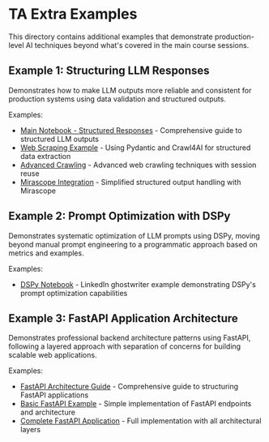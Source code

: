 # TA Extra Examples

This directory contains additional examples that demonstrate production-level AI techniques beyond what's covered in the main course sessions.

## Example 1: Structuring LLM Responses

Demonstrates how to make LLM outputs more reliable and consistent for production systems using data validation and structured outputs.

Examples:
- [Main Notebook - Structured Responses](./example%201%20-%20structuring%20responses/example_1-structuring_responses.ipynb) - Comprehensive guide to structured LLM outputs
- [Web Scraping Example](./example%201%20-%20structuring%20responses/example_1.1-webscraping.py) - Using Pydantic and Crawl4AI for structured data extraction
- [Advanced Crawling](./example%201%20-%20structuring%20responses/example_1.2-crawling.py) - Advanced web crawling techniques with session reuse
- [Mirascope Integration](./example%201%20-%20structuring%20responses/example_1.3-mirascope.py) - Simplified structured output handling with Mirascope

## Example 2: Prompt Optimization with DSPy

Demonstrates systematic optimization of LLM prompts using DSPy, moving beyond manual prompt engineering to a programmatic approach based on metrics and examples.

Examples:
- [DSPy Notebook](./example%202%20-%20prompt%20optimization/example_2-DSPy.ipynb) - LinkedIn ghostwriter example demonstrating DSPy's prompt optimization capabilities

## Example 3: FastAPI Application Architecture

Demonstrates professional backend architecture patterns using FastAPI, following a layered approach with separation of concerns for building scalable web applications.

Examples:
- [FastAPI Architecture Guide](./example%203%20-%20FastAPI/README.MD) - Comprehensive guide to structuring FastAPI applications
- [Basic FastAPI Example](./example%203%20-%20FastAPI/example_3_1-FastAPI.py) - Simple implementation of FastAPI endpoints and architecture
- [Complete FastAPI Application](./example%203%20-%20FastAPI/example_3_2-Full.py) - Full implementation with all architectural layers
